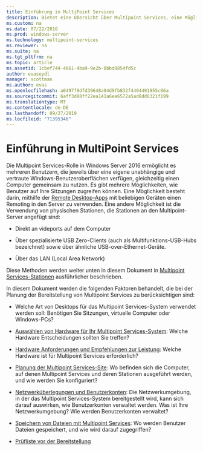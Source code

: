 ```yaml
---
title: Einführung in MultiPoint Services
description: Bietet eine Übersicht über Multipoint Services, eine Möglichkeit, um mehreren Benutzern die Freigabe eines Systems zu ermöglichen.
ms.custom: na
ms.date: 07/22/2016
ms.prod: windows-server
ms.technology: multipoint-services
ms.reviewer: na
ms.suite: na
ms.tgt_pltfrm: na
ms.topic: article
ms.assetid: 1cbef744-4661-4ba9-9e2b-0bbd8854fd5c
author: evaseydl
manager: scottman
ms.author: evas
ms.openlocfilehash: a0497f9dfd39648a94d9fb832f4404491955c06a
ms.sourcegitcommit: 6aff3d88ff22ea141a6ea6572a5ad8dd6321f199
ms.translationtype: MT
ms.contentlocale: de-DE
ms.lasthandoff: 09/27/2019
ms.locfileid: "71395346"
---
```

# <a name="introducing-multipoint-services"></a>Einführung in MultiPoint Services
Die Multipoint Services-Rolle in Windows Server 2016 ermöglicht es mehreren Benutzern, die jeweils über eine eigene unabhängige und vertraute Windows-Benutzeroberflächen verfügen, gleichzeitig einen Computer gemeinsam zu nutzen. Es gibt mehrere Möglichkeiten, wie Benutzer auf Ihre Sitzungen zugreifen können. Eine Möglichkeit besteht darin, mithilfe der [Remote Desktop-Apps](../remote-desktop-services/clients/remote-desktop-clients.md) mit beliebigen Geräten einen Remoting in den Server zu verwenden. Eine andere Möglichkeit ist die Verwendung von physischen Stationen, die Stationen an den Multipoint-Server angefügt sind:  
  
-   Direkt an videports auf dem Computer  
  
-   Über spezialisierte USB Zero-Clients (auch als Multifunktions-USB-Hubs bezeichnet) sowie über ähnliche USB-over-Ethernet-Geräte.  
  
-   Über das LAN (Local Area Network)  
  
Diese Methoden werden weiter unten in diesem Dokument in [Multipoint Services-Stationen](MultiPoint-services-Stations.md) ausführlicher beschrieben.  
  
In diesem Dokument werden die folgenden Faktoren behandelt, die bei der Planung der Bereitstellung von Multipoint Services zu berücksichtigen sind:  
  
-   Welche Art von Desktops für das Multipoint Services-System verwendet werden soll: Benötigen Sie Sitzungen, virtuelle Computer oder Windows-PCs?  
  
-   [Auswählen von Hardware für Ihr Multipoint Services-System](Selecting-Hardware-for-Your-MultiPoint-services-System.md): Welche Hardware Entscheidungen sollten Sie treffen?  
  
-   [Hardware Anforderungen und Empfehlungen zur Leistung](Hardware-Requirements-and-Performance-Recommendations.md): Welche Hardware ist für Multipoint Services erforderlich?  
  
-   [Planung der Multipoint Services-Site](MultiPoint-services-Site-Planning.md): Wo befinden sich die Computer, auf denen Multipoint Services und deren Stationen ausgeführt werden, und wie werden Sie konfiguriert?  
  
-   [Netzwerküberlegungen und Benutzerkonten](Network-Considerations-and-User-Accounts.md): Die Netzwerkumgebung, in der das Multipoint Services-System bereitgestellt wird, kann sich darauf auswirken, wie Benutzerkonten verwaltet werden. Was ist Ihre Netzwerkumgebung? Wie werden Benutzerkonten verwaltet?  
  
-   [Speichern von Dateien mit Multipoint Services](Storing-Files-with-MultiPoint-services.md): Wo werden Benutzer Dateien gespeichert, und wie wird darauf zugegriffen?  
  
-   [Prüfliste vor der Bereitstellung](Predeployment-Checklist.md)  